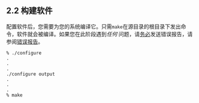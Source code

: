 ## 2.2 构建软件

配置软件后，您需要为您的系统编译它。只需`make`在源目录的根目录下发出命令，软件就会被编译。如果您在此阶段遇到*任何* 问题，请[务必](https://www.quagga.net/docs/docs-multi/Bug-Reports.html#Bug-Reports)发送错误报告，请参阅[错误报告](https://www.quagga.net/docs/docs-multi/Bug-Reports.html#Bug-Reports)。

```shell
% ./configure
.
.
.
./configure output
.
.
.
% make
```

